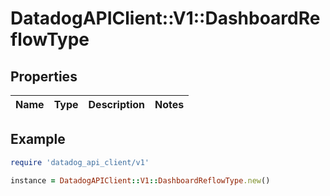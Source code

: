 # DatadogAPIClient::V1::DashboardReflowType

## Properties

| Name | Type | Description | Notes |
| ---- | ---- | ----------- | ----- |

## Example

```ruby
require 'datadog_api_client/v1'

instance = DatadogAPIClient::V1::DashboardReflowType.new()
```


